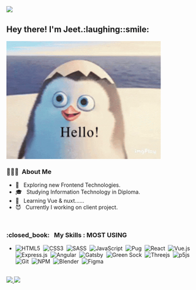 ![](https://komarev.com/ghpvc/?username=MAGGIx1404&color=orange)
<h2> Hey there! I'm Jeet.:laughing::smile:</h2>
<img width="80%" alt="gif" align="center" src="https://github.com/MAGGIx1404/Portfolio-2021/blob/master/1.gif">
<h3> 👨🏻‍💻 &nbsp;About Me </h3>

- 🤔 &nbsp; Exploring new Frontend Technologies.
- 🎓 &nbsp; Studying Information Technology in Diploma.
- 🌱 &nbsp; Learning Vue & nuxt......
- :smiling_imp: &nbsp; Currently I working on client project.
<br/>
<h3> :closed_book: &nbsp; My Skills : MOST USING </h3>

  - ![HTML5](https://img.shields.io/badge/html5-%23E34F26.svg?style=for-the-badge&logo=html5&logoColor=white)&nbsp;
  ![CSS3](https://img.shields.io/badge/css3-%231572B6.svg?style=for-the-badge&logo=css3&logoColor=white)&nbsp;
  ![SASS](https://img.shields.io/badge/SASS-hotpink.svg?style=for-the-badge&logo=SASS&logoColor=white)&nbsp;
  ![JavaScript](https://img.shields.io/badge/javascript-%23323330.svg?style=for-the-badge&logo=javascript&logoColor=%23F7DF1E)&nbsp;
  ![Pug](https://img.shields.io/badge/Pug-FFF?style=for-the-badge&logo=pug&logoColor=A86454)&nbsp;
  ![React](https://img.shields.io/badge/react-%2320232a.svg?style=for-the-badge&logo=react&logoColor=%2361DAFB)&nbsp;
  ![Vue.js](https://img.shields.io/badge/vuejs-%2335495e.svg?style=for-the-badge&logo=vuedotjs&logoColor=%234FC08D)&nbsp;
  ![Express.js](https://img.shields.io/badge/express.js-%23404d59.svg?style=for-the-badge&logo=express&logoColor=%2361DAFB)&nbsp;
  ![Angular](https://img.shields.io/badge/angular-%23DD0031.svg?style=for-the-badge&logo=angular&logoColor=white)&nbsp;
  ![Gatsby](https://img.shields.io/badge/Gatsby-%23663399.svg?style=for-the-badge&logo=gatsby&logoColor=white)&nbsp;
  ![Green Sock](https://img.shields.io/badge/green%20sock-88CE02?style=for-the-badge&logo=greensock&logoColor=white)&nbsp;
  ![Threejs](https://img.shields.io/badge/threejs-black?style=for-the-badge&logo=three.js&logoColor=white)&nbsp;
  ![p5js](https://img.shields.io/badge/p5.js-ED225D?style=for-the-badge&logo=p5.js&logoColor=FFFFFF)&nbsp;
  ![Git](https://img.shields.io/badge/git-%23F05033.svg?style=for-the-badge&logo=git&logoColor=white)&nbsp;
  ![NPM](https://img.shields.io/badge/NPM-%23000000.svg?style=for-the-badge&logo=npm&logoColor=white)&nbsp;
  ![Blender](https://img.shields.io/badge/blender-%23F5792A.svg?style=for-the-badge&logo=blender&logoColor=white)&nbsp;
  ![Figma](https://img.shields.io/badge/figma-%23F24E1E.svg?style=for-the-badge&logo=figma&logoColor=white)&nbsp;
<br />

<a href="https://github.com/MAGGIx1404">
  <img height="180em" src="https://github-readme-stats.vercel.app/api?username=MAGGIx1404&theme=blue-green&show_icons=true" />
  <img height="180em" src="https://github-readme-stats.vercel.app/api/top-langs/?username=MAGGIx1404&theme=blue-green&layout=compact" />
</a>
